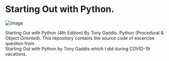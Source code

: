 # Starting Out with Python.
![image](https://user-images.githubusercontent.com/76210541/126907159-255ab7da-4040-46b1-8a8b-ef32608744b8.png)

Starting Out with Python (4th Edition) By Tony Gaddis.
Python (Procedural & Object Oriented).
This repository contains the source code of excercise question from <br/>
Starting Out with Python by Tony Gaddis which I did during COVID-19 vacations.
